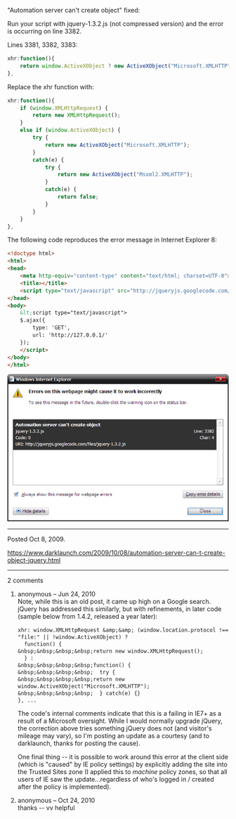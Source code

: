 "Automation server can't create object" fixed:

Run your script with jquery-1.3.2.js (not compressed version) and the error is occurring on line 3382.

Lines 3381, 3382, 3383:
```javascript
xhr:function(){
	return window.ActiveXObject ? new ActiveXObject("Microsoft.XMLHTTP") : new XMLHttpRequest();
},
```

Replace the xhr function with:
```javascript
xhr:function(){
	if (window.XMLHttpRequest) {
		return new XMLHttpRequest();
	}
	else if (window.ActiveXObject) {
		try {
			return new ActiveXObject("Microsoft.XMLHTTP");
		}
		catch(e) {
			try {
				return new ActiveXObject("Msxml2.XMLHTTP");
			}
			catch(e) {
				return false;
			}
		}
	}
},
```

The following code reproduces the error message in Internet Explorer 8:
```html
<!doctype html>
<html>
<head>
	<meta http-equiv="content-type" content="text/html; charset=UTF-8">
	<title></title>
	<script type="text/javascript" src="http://jqueryjs.googlecode.com/files/jquery-1.3.2.js"></script>
</head>
<body>
	&lt;script type="text/javascript">
	$.ajax({
		type: 'GET',
		url: 'http://127.0.0.1/'
	});
	</script>
</body>
</html>
```

<img alt="image" src="/img/uploads/2009-10/Iq0Wu.png" />

---

Posted Oct 8, 2009.

https://www.darklaunch.com/2009/10/08/automation-server-can-t-create-object-jquery.html

---

2 comments

<ol>
    <li>
        <div>
            anonymous &ndash; Jun 24, 2010
            <div>
Note, while this is an old post, it came up high on a Google search. jQuery has addressed this similarly, but with refinements, in later code (sample below from 1.4.2, released a year later):

```
xhr: window.XMLHttpRequest &amp;&amp; (window.location.protocol !== "file:" || !window.ActiveXObject) ?
  function() {
&nbsp;&nbsp;&nbsp;&nbsp;return new window.XMLHttpRequest();
  } :
&nbsp;&nbsp;&nbsp;&nbsp;function() {
&nbsp;&nbsp;&nbsp;&nbsp;  try {
&nbsp;&nbsp;&nbsp;&nbsp;return new window.ActiveXObject("Microsoft.XMLHTTP");
&nbsp;&nbsp;&nbsp;&nbsp;  } catch(e) {}
}, ...
```

The code's internal comments indicate that this is a failing in IE7+ as a result of a Microsoft oversight. While I would normally upgrade jQuery, the correction above tries something jQuery does not (and visitor's mileage may vary), so I'm posting an update as a courtesy (and to darklaunch, thanks for posting the cause).

One final thing -- it is possible to work around this error at the client side (which is "caused" by IE policy settings) by explicitly adding the site into the Trusted Sites zone (I applied this to *machine* policy zones, so that all users of IE saw the update...regardless of who's logged in / created after the policy is implemented).
            </div>
        </div>
    </li>
    <li>
        <div>
            anonymous &ndash; Oct 24, 2010
            <div>
thanks  -- vv helpful
            </div>
        </div>
    </li>
</ol>

